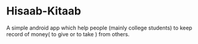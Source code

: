 # Hisaab-Kitaab
A simple android app which help people (mainly college students) to keep record of money( to give or to take ) from others.
